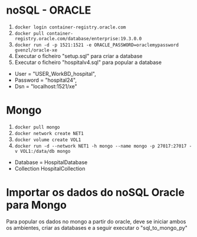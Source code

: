 # noSQL - ORACLE

1. `docker login container-registry.oracle.com`
2. `docker pull container-registry.oracle.com/database/enterprise:19.3.0.0`
3. `docker run -d -p 1521:1521 -e ORACLE_PASSWORD=oraclemypassword gvenzl/oracle-xe`
4. Executar o ficheiro "setup.sql" para criar a database
5. Executar o ficheiro "hospitalv4.sql" para popular a database

-   User = "USER_WorkBD_hospital",
-   Password = "hospital24",
-   Dsn = "localhost:1521/xe"

# Mongo

1. `docker pull mongo`
2. `docker network create NET1`
3. `docker volume create VOL1`
4. `docker run -d --network NET1 -h mongo --name mongo -p 27017:27017 -v VOL1:/data/db mongo`

-   Database = HospitalDatabase
-   Collection HospitalCollection

# Importar os dados do noSQL Oracle para Mongo

Para popular os dados no mongo a partir do oracle, deve se iniciar ambos os ambientes, criar as databases e a seguir executar o "sql_to_mongo_py"
